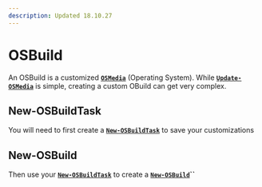 ```yaml
---
description: Updated 18.10.27
---
```


# OSBuild

An OSBuild is a customized [**`OSMedia`**](../../../osmedia/) \(Operating System\).  While [**`Update-OSMedia`**](../../../osmedia/update-osmedia/) is simple, creating a custom OBuild can get very complex.

## New-OSBuildTask

You will need to first create a [**`New-OSBuildTask`**](new-osbuildtask/) to save your customizations

## New-OSBuild

Then use your [**`New-OSBuildTask`**](new-osbuildtask/) to create a [**`New-OSBuild`**](new-osbuild.md)**\`\`**

